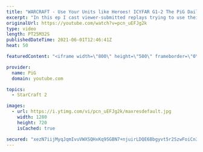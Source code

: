 ```yaml
---
title: "WARCRAFT - Use Your Units like Heroes! ICYFAR G1-2 The PiG Daily #168"
excerpt: "In this ep I cast viewer-submitted replays trying to use their units like warcraft heroes! The aim was to win with as few units as possible!\r \r Follow me on social media to keep up to date: https://twitter.com/x5_PiG https://twitter.com/x5_PiG https://www.instagram.com/pigsc2/\r \r Use this link to join"
originalUrl: https://youtube.com/watch?v=pcn_uEFJg2k
type: video
length: PT25M32S
publishedDateTime: 2021-06-01T12:46:41Z
heat: 50

featuredContent: "<iframe width=\"800\" height=\"500\" frameborder=\"0\" src=\"https://www.youtube.com/embed/pcn_uEFJg2k\" allow=\"accelerometer; autoplay; encrypted-media; gyroscope; picture-in-picture\" allowfullscreen></iframe>"

provider:
  name: PiG
  domain: youtube.com

topics:
  - StarCraft 2

images:
  - url: https://i.ytimg.com/vi/pcn_uEFJg2k/maxresdefault.jpg
    width: 1280
    height: 720
    isCached: true

secured: "xezN7iijMyqJqmIvuVWXSQHxKq9SGBN7+njuirLDQE6Bbgyvt5r2SzwFoiCn3PRRjZNoe9g3kgzQEmpraKalM6xGN6ap9CdZKvcYDdOmnEBbFGvdM3AVh1kk0OnaLWUvX8DECp+zDo/UqZEifqwIt59JQAc1Xye9DNI3XPUR3Ygej8s2I8XOQ65n1QEYdz9bgRclzg45FifK1w5Czuq5PVACabzJpD5sAAWPQJNn55jv5oTfD/oedoUCBNfCWfwfr4/GpE68+zkXYiOyMoGNveABLVs3EIyyJ29Y4LVS6QA5ZzMoybQqaYuRnR0TcCtoy7sif21VhOqNNg+yxbHiYSTHTVbNSqZkupl7phMfnomNDRlLE81MoCf6vwFu+XicgC2SalMHupTnqv6LIIjrPRF2fBgWsXK0LXmnodbAT6Q=;8VYbzM2YdDGggZzxkqjU5w=="
---
```


